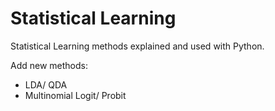 # Statistical Learning

Statistical Learning methods explained and used with Python.

Add new methods:
- LDA/ QDA
- Multinomial Logit/ Probit
